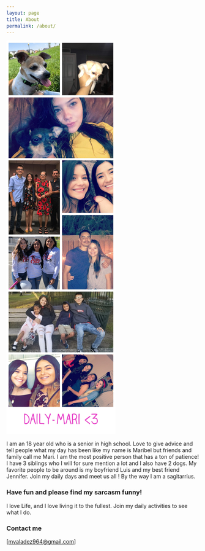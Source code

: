 ```yaml
---
layout: page
title: About
permalink: /about/
---
```

![Daily-collage](/images/Daily-collage.jpg)


I am an 18 year old who is a senior in high school. Love to give advice and tell people what my day has been like my name is Maribel but friends and family call me Mari. I am the most positive person that has a ton of patience! I have 3 siblings who I will for sure mention a lot and I also have 2 dogs. My favorite people to be around is my boyfriend Luis and my best friend Jennifer. Join my daily days and meet us all ! By the way I am a sagitarrius.

### Have fun and please find my sarcasm funny!

I love Life, and I love living it to the fullest. Join my daily activities to see what I do.

### Contact me

[mvaladez964@gmail.com]
